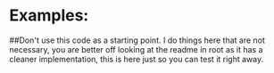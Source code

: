 Examples:
=========================

##Don't use this code as a starting point.
I do things here that are not necessary, you are better off looking at the readme in root as it has a cleaner implementation, this is here just so you can test it right away.
